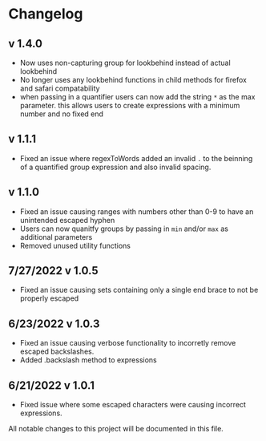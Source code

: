 # Changelog

## v 1.4.0

- Now uses non-capturing group for lookbehind instead of actual lookbehind
- No longer uses any lookbehind functions in child methods for firefox and safari compatability
- when passing in a quantifier users can now add the string `*` as the max parameter. this allows users to create expressions with a minimum number and no fixed end

## v 1.1.1

- Fixed an issue where regexToWords added an invalid `.` to the beinning of a quantified group expression and also invalid spacing.

## v 1.1.0

- Fixed an issue causing ranges with numbers other than 0-9 to have an unintended escaped hyphen
- Users can now quanitfy groups by passing in `min` and/or `max` as additional parameters
- Removed unused utility functions

## 7/27/2022 v 1.0.5

- Fixed an issue causing sets containing only a single end brace to not be properly escaped

## 6/23/2022 v 1.0.3

- Fixed an issue causing verbose functionality to incorretly remove escaped backslashes.
- Added .backslash method to expressions

## 6/21/2022 v 1.0.1

- Fixed issue where some escaped characters were causing incorrect expressions.

All notable changes to this project will be documented in this file.
